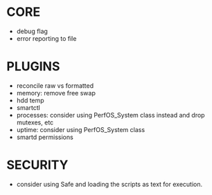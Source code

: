 # CORE
* debug flag
* error reporting to file

# PLUGINS
* reconcile raw vs formatted
* memory: remove free swap
* hdd temp
* smartctl
* processes: consider using PerfOS_System class instead and drop mutexes, etc
* uptime: consider using PerfOS_System class
* smartd permissions

# SECURITY
* consider using Safe and loading the scripts as text for execution.


